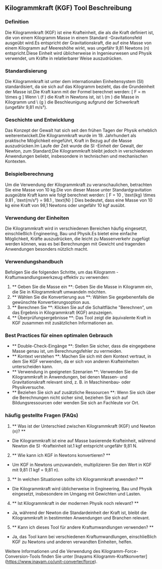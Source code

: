 ## Kilogrammkraft (KGF) Tool Beschreibung

### Definition
Die Kilogrammkraft (KGF) ist eine Krafteinheit, die als die Kraft definiert ist, die von einem Kilogramm Masse in einem Standard -Gravitationsfeld ausgeübt wird.Es entspricht der Gravitationskraft, die auf eine Masse von einem Kilogramm auf Meereshöhe wirkt, was ungefähr 9,81 Newtons (n) entspricht.Diese Einheit wird üblicherweise in Ingenieurwesen und Physik verwendet, um Kräfte in relatierbarer Weise auszudrücken.

### Standardisierung
Die Kilogrammkraft ist unter dem internationalen Einheitensystem (SI) standardisiert, da sie sich auf das Kilogramm bezieht, das die Grundeinheit der Masse ist.Die Kraft kann mit der Formel berechnet werden:
\[ F = m \times g \]
Wenn \ (f \) die Kraft in Newtons ist, ist \ (m \) die Masse in Kilogramm und \ (g \) die Beschleunigung aufgrund der Schwerkraft (ungefähr 9,81 m/s²).

### Geschichte und Entwicklung
Das Konzept der Gewalt hat sich seit den frühen Tagen der Physik erheblich weiterentwickelt.Die Kilogrammkraft wurde im 19. Jahrhundert als praktische Möglichkeit eingeführt, Kraft in Bezug auf die Masse auszudrücken.Im Laufe der Zeit wurde die SI -Einheit der Gewalt, der Newton, zum Standard;Die Kilogrammkraft bleibt jedoch in verschiedenen Anwendungen beliebt, insbesondere in technischen und mechanischen Kontexten.

### Beispielberechnung
Um die Verwendung der Kilogrammkraft zu veranschaulichen, betrachten Sie eine Masse von 10 kg.Die von dieser Masse unter Standardgravitation ausgeübte Kraft kann wie folgt berechnet werden:
\[ F = 10 \, \text{kg} \times 9.81 \, \text{m/s²} = 98.1 \, \text{N} \]
Dies bedeutet, dass eine Masse von 10 kg eine Kraft von 98,1 Newtons oder ungefähr 10 kgf ausübt.

### Verwendung der Einheiten
Die Kilogrammkraft wird in verschiedenen Bereichen häufig eingesetzt, einschließlich Engineering, Bau und Physik.Es bietet eine einfache Möglichkeit, Kräfte auszudrücken, die leicht zu Massenverkehr zugefügt werden können, was es bei Berechnungen mit Gewicht und tragenden Anwendungen besonders nützlich macht.

### Verwendungshandbuch
Befolgen Sie die folgenden Schritte, um das Kilogramm -Kraftumwandlungswerkzeug effektiv zu verwenden:
1. ** Geben Sie die Masse ein **: Geben Sie die Masse in Kilogramm ein, die Sie in Kilogrammkraft umwandeln möchten.
2. ** Wählen Sie die Konvertierung aus **: Wählen Sie gegebenenfalls die gewünschte Konvertierungsoption aus.
3. ** Berechnen Sie **: Klicken Sie auf die Schaltfläche "Berechnen", um das Ergebnis in Kilogrammkraft (KGF) anzuzeigen.
4. ** Überprüfungsergebnisse **: Das Tool zeigt die äquivalente Kraft in KGF zusammen mit zusätzlichen Informationen an.

### Best Practices für einen optimalen Gebrauch
- ** Double-Check-Eingänge **: Stellen Sie sicher, dass die eingegebene Masse genau ist, um Berechnungsfehler zu vermeiden.
- ** Kontext verstehen **: Machen Sie sich mit dem Kontext vertraut, in dem Sie KGF verwenden, da er sich von anderen Krafteinheiten unterscheiden kann.
- ** Verwendung in geeigneten Szenarien **: Verwenden Sie die Kilogrammkraft in Anwendungen, bei denen Massen- und Gravitationskraft relevant sind, z. B. in Maschinenbau- oder Physikversuche.
- ** Beziehen Sie sich auf zusätzliche Ressourcen **: Wenn Sie sich über die Berechnungen nicht sicher sind, beziehen Sie sich auf Bildungsressourcen oder wenden Sie sich an Fachleute vor Ort.

### häufig gestellte Fragen (FAQs)

1. ** Was ist der Unterschied zwischen Kilogrammkraft (KGF) und Newton (n)? **
- Die Kilogrammkraft ist eine auf Masse basierende Krafteinheit, während Newton die SI -Krafteinheit ist.1 kgf entspricht ungefähr 9,81 N.

2. ** Wie kann ich KGF in Newtons konvertieren? **
- Um KGF in Newtons umzuwandeln, multiplizieren Sie den Wert in KGF mit 9,81 (1 kgf = 9,81 n).

3. ** In welchen Situationen sollte ich Kilogrammkraft anwenden? **
- Die Kilogrammkraft wird üblicherweise in Engineering, Bau und Physik eingesetzt, insbesondere im Umgang mit Gewichten und Lasten.

4. ** Ist Kilogrammkraft in der modernen Physik noch relevant? **
- Ja, während der Newton die Standardeinheit der Kraft ist, bleibt die Kilogrammkraft in bestimmten Anwendungen und Branchen relevant.

5. ** Kann ich dieses Tool für andere Kraftumwandlungen verwenden? **
- Ja, das Tool kann bei verschiedenen Kraftumwandlungen, einschließlich KGF zu Newtons und anderen verwandten Einheiten, helfen.

Weitere Informationen und die Verwendung des Kilogramm-Force-Conversion-Tools finden Sie unter [Inayams Kilogramm-Kraftkonverter] (https://www.inayam.co/unit-converter/force).